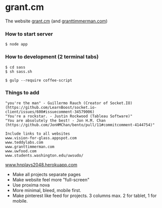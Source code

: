 grant.cm
==================

The website [grant.cm](http://grant.cm) (and [granttimmerman.com](http://granttimmerman.com))

### How to start server
```
$ node app
```

### How to development (2 terminal tabs)
```
$ cd sass
$ sh sass.sh

$ gulp --require coffee-script
```

### Things to add

	"you're the man" - Guillermo Rauch (Creator of Socket.IO) (https://github.com/LearnBoost/socket.io-client/issues/600#issuecomment-34579006)
	"You're a rockstar. - Justin Rockwood (Tableau Software)"
	"You are absolutely the best! - Jon H.M. Chan (https://github.com/JonHMChan/bento/pull/11#commitcomment-4144754)"

	Include links to all websites
	www.vision-for-glass.appspot.com
	www.teddylabs.com
	www.granttimmerman.com
	www.uwfood.com
	www.students.washington.edu/uwsudo/
  www.hnplays2048.herokuapp.com

- Make all projects separate pages
- Make website feel more "full-screen"
- Use proxima nova
- More minimal, bleed, mobile first.
- Make pinterest like feed for projects. 3 columns max. 2 for tablet, 1 for mobile.